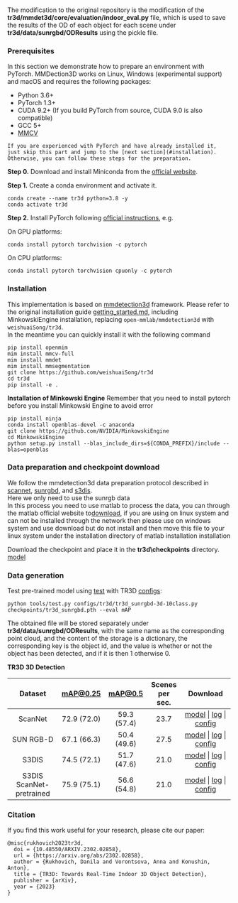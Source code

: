 ###
The modification to the original repository is the modification of the **tr3d/mmdet3d/core/evaluation/indoor_eval.py** file, which is used to save the results of the OD of each object for each scene under **tr3d/data/sunrgbd/ODResults** using the pickle file.


### Prerequisites
In this section we demonstrate how to prepare an environment with PyTorch.
MMDection3D works on Linux, Windows (experimental support) and macOS and requires the following packages:

- Python 3.6+
- PyTorch 1.3+
- CUDA 9.2+ (If you build PyTorch from source, CUDA 9.0 is also compatible)
- GCC 5+
- [MMCV](https://mmcv.readthedocs.io/en/latest/#installation)

```{note}
If you are experienced with PyTorch and have already installed it, just skip this part and jump to the [next section](#installation). Otherwise, you can follow these steps for the preparation.
```

**Step 0.** Download and install Miniconda from the [official website](https://docs.conda.io/en/latest/miniconda.html).

**Step 1.** Create a conda environment and activate it.

```shell
conda create --name tr3d python=3.8 -y
conda activate tr3d
```

**Step 2.** Install PyTorch following [official instructions](https://pytorch.org/get-started/locally/), e.g.

On GPU platforms:

```shell
conda install pytorch torchvision -c pytorch
```

On CPU platforms:

```shell
conda install pytorch torchvision cpuonly -c pytorch
```


### Installation
This implementation is based on [mmdetection3d](https://github.com/open-mmlab/mmdetection3d) framework.
Please refer to the original installation guide [getting_started.md](docs/en/getting_started.md), including MinkowskiEngine installation, replacing `open-mmlab/mmdetection3d` with `weishuaiSong/tr3d`.  
In the meantime you can quickly install it with the following command  
```shell
pip install openmim
mim install mmcv-full
mim install mmdet
mim install mmsegmentation
git clone https://github.com/weishuaiSong/tr3d
cd tr3d
pip install -e .
```

**Installation of Minkowski Engine**
Remember that you need to install pytorch before you install Minkowski Engine to avoid error

```shell
pip install ninja
conda install openblas-devel -c anaconda
git clone https://github.com/NVIDIA/MinkowskiEngine
cd MinkowskiEngine
python setup.py install --blas_include_dirs=${CONDA_PREFIX}/include --blas=openblas
```

### Data preparation and checkpoint download
We follow the mmdetection3d data preparation protocol described in [scannet](data/scannet), [sunrgbd](data/sunrgbd), and [s3dis](data/s3dis).  
Here we only need to use the sunrgb data  
In this process you need to use matlab to process the data, you can through the matlab official website to[download](https://www.mathworks.com/products/matlab.html), if you are using on linux system and can not be installed through the network then please use on windows system and use download but do not install and then move this file to your linux system under the installation directory of matlab installation installation

Download the checkpoint and place it in the **tr3d\checkpoints** directory.  
[model](https://github.com/samsunglabs/tr3d/releases/download/v1.0/tr3d_sunrgbd.pth)



### Data generation

Test pre-trained model using [test](tools/dist_test.sh) with TR3D [configs](configs/tr3d):
```shell
python tools/test.py configs/tr3d/tr3d_sunrgbd-3d-10class.py checkpoints/tr3d_sunrgbd.pth --eval mAP
```
The obtained file will be stored separately under **tr3d/data/sunrgbd/ODResults**, with the same name as the corresponding point cloud, and the content of the storage is a dictionary, the corresponding key is the object id, and the value is whether or not the object has been detected, and if it is then 1 otherwise 0.


**TR3D 3D Detection**

| Dataset | mAP@0.25 | mAP@0.5 | Scenes <br> per sec.| Download |
|:-------:|:--------:|:-------:|:-------------------:|:--------:|
| ScanNet | 72.9 (72.0) | 59.3 (57.4) | 23.7 | [model](https://github.com/samsunglabs/tr3d/releases/download/v1.0/tr3d_scannet.pth) &#124; [log](https://github.com/samsunglabs/tr3d/releases/download/v1.0/tr3d_scannet.log.json) &#124; [config](configs/tr3d/tr3d_scannet-3d-18class.py) |
| SUN RGB-D | 67.1 (66.3) | 50.4 (49.6) | 27.5 | [model](https://github.com/samsunglabs/tr3d/releases/download/v1.0/tr3d_sunrgbd.pth) &#124; [log](https://github.com/samsunglabs/tr3d/releases/download/v1.0/tr3d_sunrgbd.log.json) &#124; [config](configs/tr3d/tr3d_sunrgbd-3d-10class.py) |
| S3DIS | 74.5 (72.1) | 51.7 (47.6) | 21.0 | [model](https://github.com/samsunglabs/tr3d/releases/download/v1.0/tr3d_s3dis.pth) &#124; [log](https://github.com/samsunglabs/tr3d/releases/download/v1.0/tr3d_s3dis.log.json) &#124; [config](configs/tr3d/tr3d_s3dis-3d-5class.py) |
| S3DIS <br> ScanNet-pretrained | 75.9 (75.1) | 56.6 (54.8) | 21.0 | [model](https://github.com/samsunglabs/tr3d/releases/download/v1.0/tr3d_scannet-pretrain_s3dis.pth) &#124; [log](https://github.com/samsunglabs/tr3d/releases/download/v1.0/tr3d_scannet-pretrain_s3dis.log) &#124; [config](configs/tr3d/tr3d_scannet-pretrain_s3dis-3d-5class.py) |




### Citation

If you find this work useful for your research, please cite our paper:

```
@misc{rukhovich2023tr3d,
  doi = {10.48550/ARXIV.2302.02858},
  url = {https://arxiv.org/abs/2302.02858},
  author = {Rukhovich, Danila and Vorontsova, Anna and Konushin, Anton},
  title = {TR3D: Towards Real-Time Indoor 3D Object Detection},
  publisher = {arXiv},
  year = {2023}
}
```
